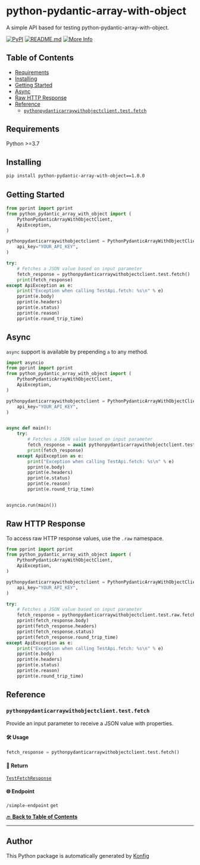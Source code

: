 # python-pydantic-array-with-object<a id="python-pydantic-array-with-object"></a>

A simple API based for testing python-pydantic-array-with-object.


[![PyPI](https://img.shields.io/badge/PyPI-v1.0.0-blue)](https://pypi.org/project/python-pydantic-array-with-object/1.0.0)
[![README.md](https://img.shields.io/badge/README-Click%20Here-green)](https://github.com/konfig-dev/konfig/tree/main/python#readme)
[![More Info](https://img.shields.io/badge/More%20Info-Click%20Here-orange)](http://example.com/support)

## Table of Contents<a id="table-of-contents"></a>

<!-- toc -->

- [Requirements](#requirements)
- [Installing](#installing)
- [Getting Started](#getting-started)
- [Async](#async)
- [Raw HTTP Response](#raw-http-response)
- [Reference](#reference)
  * [`pythonpydanticarraywithobjectclient.test.fetch`](#pythonpydanticarraywithobjectclienttestfetch)

<!-- tocstop -->

## Requirements<a id="requirements"></a>

Python >=3.7

## Installing<a id="installing"></a>

```sh
pip install python-pydantic-array-with-object==1.0.0
```

## Getting Started<a id="getting-started"></a>

```python
from pprint import pprint
from python_pydantic_array_with_object import (
    PythonPydanticArrayWithObjectClient,
    ApiException,
)

pythonpydanticarraywithobjectclient = PythonPydanticArrayWithObjectClient(
    api_key="YOUR_API_KEY",
)

try:
    # Fetches a JSON value based on input parameter
    fetch_response = pythonpydanticarraywithobjectclient.test.fetch()
    print(fetch_response)
except ApiException as e:
    print("Exception when calling TestApi.fetch: %s\n" % e)
    pprint(e.body)
    pprint(e.headers)
    pprint(e.status)
    pprint(e.reason)
    pprint(e.round_trip_time)
```

## Async<a id="async"></a>

`async` support is available by prepending `a` to any method.

```python
import asyncio
from pprint import pprint
from python_pydantic_array_with_object import (
    PythonPydanticArrayWithObjectClient,
    ApiException,
)

pythonpydanticarraywithobjectclient = PythonPydanticArrayWithObjectClient(
    api_key="YOUR_API_KEY",
)


async def main():
    try:
        # Fetches a JSON value based on input parameter
        fetch_response = await pythonpydanticarraywithobjectclient.test.afetch()
        print(fetch_response)
    except ApiException as e:
        print("Exception when calling TestApi.fetch: %s\n" % e)
        pprint(e.body)
        pprint(e.headers)
        pprint(e.status)
        pprint(e.reason)
        pprint(e.round_trip_time)


asyncio.run(main())
```

## Raw HTTP Response<a id="raw-http-response"></a>

To access raw HTTP response values, use the `.raw` namespace.

```python
from pprint import pprint
from python_pydantic_array_with_object import (
    PythonPydanticArrayWithObjectClient,
    ApiException,
)

pythonpydanticarraywithobjectclient = PythonPydanticArrayWithObjectClient(
    api_key="YOUR_API_KEY",
)

try:
    # Fetches a JSON value based on input parameter
    fetch_response = pythonpydanticarraywithobjectclient.test.raw.fetch()
    pprint(fetch_response.body)
    pprint(fetch_response.headers)
    pprint(fetch_response.status)
    pprint(fetch_response.round_trip_time)
except ApiException as e:
    print("Exception when calling TestApi.fetch: %s\n" % e)
    pprint(e.body)
    pprint(e.headers)
    pprint(e.status)
    pprint(e.reason)
    pprint(e.round_trip_time)
```


## Reference<a id="reference"></a>
### `pythonpydanticarraywithobjectclient.test.fetch`<a id="pythonpydanticarraywithobjectclienttestfetch"></a>

Provide an input parameter to receive a JSON value with properties.

#### 🛠️ Usage<a id="🛠️-usage"></a>

```python
fetch_response = pythonpydanticarraywithobjectclient.test.fetch()
```

#### 🔄 Return<a id="🔄-return"></a>

[`TestFetchResponse`](./python_pydantic_array_with_object/pydantic/test_fetch_response.py)

#### 🌐 Endpoint<a id="🌐-endpoint"></a>

`/simple-endpoint` `get`

[🔙 **Back to Table of Contents**](#table-of-contents)

---


## Author<a id="author"></a>
This Python package is automatically generated by [Konfig](https://konfigthis.com)
